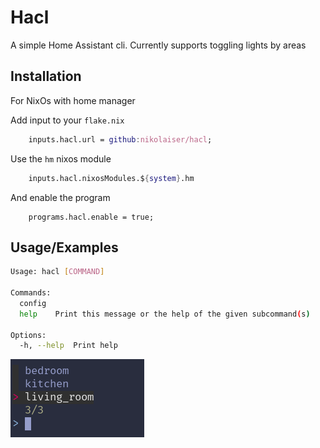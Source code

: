
# Hacl

A simple Home Assistant cli. Currently supports toggling lights by areas




## Installation

For NixOs with home manager

Add input to your `flake.nix`

```nix
    inputs.hacl.url = github:nikolaiser/hacl;
```

Use the `hm` nixos module
```nix
    inputs.hacl.nixosModules.${system}.hm
```

And enable the program 

```
    programs.hacl.enable = true;
```
    
## Usage/Examples

```bash
Usage: hacl [COMMAND]

Commands:
  config
  help    Print this message or the help of the given subcommand(s)

Options:
  -h, --help  Print help
```

![area fzf](./imgs/area_fzf.png)

